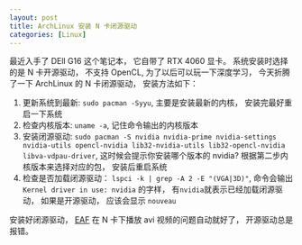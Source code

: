 ```yaml
---
layout: post
title: ArchLinux 安装 N 卡闭源驱动
categories: [Linux]
---
```


最近入手了 DEll G16 这个笔记本， 它自带了 RTX 4060 显卡。 系统安装时选择的是 N 卡开源驱动， 不支持 OpenCL, 为了以后可以玩一下深度学习， 今天折腾了一下 ArchLinux 的 N 卡闭源驱动， 安装方法如下：

1. 更新系统到最新: ```sudo pacman -Syyu```, 主要是安装最新的内核， 安装完最好重启一下系统
2. 检查内核版本: ```uname -a```, 记住命令输出的内核版本
3. 安装闭源驱动: ```sudo pacman -S nvidia nvidia-prime nvidia-settings nvidia-utils opencl-nvidia lib32-nvidia-utils lib32-opencl-nvidia libva-vdpau-driver```, 这时候会提示你安装哪个版本的 nvidia? 根据第二步内核版本来选择对应的包， 安装后重启系统
4. 检查是否加载闭源驱动： ```lspci -k | grep -A 2 -E "(VGA|3D)"```, 命令会输出 ```Kernel driver in use: nvidia``` 的字样， 有```nvidia```就表示已经加载闭源驱动， 如果是开源驱动， 应该会显示 ```nouveau```

安装好闭源驱动， [EAF](https://github.com/emacs-eaf/emacs-application-framework) 在 N 卡下播放 avi 视频的问题自动就好了， 开源驱动总是报错。
